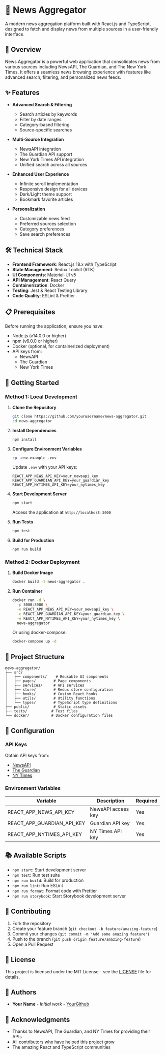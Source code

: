 # 📰 News Aggregator

A modern news aggregation platform built with React.js and TypeScript, designed to fetch and display news from multiple sources in a user-friendly interface.

## 🌟 Overview

News Aggregator is a powerful web application that consolidates news from various sources including NewsAPI, The Guardian, and The New York Times. It offers a seamless news browsing experience with features like advanced search, filtering, and personalized news feeds.

## ✨ Features

- **Advanced Search & Filtering**
  - Search articles by keywords
  - Filter by date ranges
  - Category-based filtering
  - Source-specific searches

- **Multi-Source Integration**
  - NewsAPI integration
  - The Guardian API support
  - New York Times API integration
  - Unified search across all sources

- **Enhanced User Experience**
  - Infinite scroll implementation
  - Responsive design for all devices
  - Dark/Light theme support
  - Bookmark favorite articles

- **Personalization**
  - Customizable news feed
  - Preferred sources selection
  - Category preferences
  - Save search preferences

## 🛠️ Technical Stack

- **Frontend Framework**: React.js 18.x with TypeScript
- **State Management**: Redux Toolkit (RTK)
- **UI Components**: Material-UI v5
- **API Management**: React Query
- **Containerization**: Docker
- **Testing**: Jest & React Testing Library
- **Code Quality**: ESLint & Prettier

## 📋 Prerequisites

Before running the application, ensure you have:

- Node.js (v14.0.0 or higher)
- npm (v6.0.0 or higher)
- Docker (optional, for containerized deployment)
- API keys from:
  - NewsAPI
  - The Guardian
  - New York Times

## 🚀 Getting Started

### Method 1: Local Development

1. **Clone the Repository**
   ```bash
   git clone https://github.com/yourusername/news-aggregator.git
   cd news-aggregator
   ```

2. **Install Dependencies**
   ```bash
   npm install
   ```

3. **Configure Environment Variables**
   ```bash
   cp .env.example .env
   ```
   Update `.env` with your API keys:
   ```env
   REACT_APP_NEWS_API_KEY=your_newsapi_key
   REACT_APP_GUARDIAN_API_KEY=your_guardian_key
   REACT_APP_NYTIMES_API_KEY=your_nytimes_key
   ```

4. **Start Development Server**
   ```bash
   npm start
   ```
   Access the application at `http://localhost:3000`

5. **Run Tests**
   ```bash
   npm test
   ```

6. **Build for Production**
   ```bash
   npm run build
   ```

### Method 2: Docker Deployment

1. **Build Docker Image**
   ```bash
   docker build -t news-aggregator .
   ```

2. **Run Container**
   ```bash
   docker run -d \
     -p 3000:3000 \
     -e REACT_APP_NEWS_API_KEY=your_newsapi_key \
     -e REACT_APP_GUARDIAN_API_KEY=your_guardian_key \
     -e REACT_APP_NYTIMES_API_KEY=your_nytimes_key \
     news-aggregator
   ```

   Or using docker-compose:
   ```bash
   docker-compose up -d
   ```

## 📁 Project Structure

```
news-aggregator/
├── src/
│   ├── components/    # Reusable UI components
│   ├── pages/        # Page components
│   ├── services/     # API services
│   ├── store/        # Redux store configuration
│   ├── hooks/        # Custom React hooks
│   ├── utils/        # Utility functions
│   └── types/        # TypeScript type definitions
├── public/           # Static assets
├── tests/           # Test files
└── docker/          # Docker configuration files
```

## 🔧 Configuration

### API Keys

Obtain API keys from:
- [NewsAPI](https://newsapi.org/register)
- [The Guardian](https://open-platform.theguardian.com/access/)
- [NY Times](https://developer.nytimes.com/get-started)

### Environment Variables

| Variable | Description | Required |
|----------|-------------|----------|
| REACT_APP_NEWS_API_KEY | NewsAPI access key | Yes |
| REACT_APP_GUARDIAN_API_KEY | Guardian API key | Yes |
| REACT_APP_NYTIMES_API_KEY | NY Times API key | Yes |

## 📚 Available Scripts

- `npm start`: Start development server
- `npm test`: Run test suite
- `npm run build`: Build for production
- `npm run lint`: Run ESLint
- `npm run format`: Format code with Prettier
- `npm run storybook`: Start Storybook development server

## 🤝 Contributing

1. Fork the repository
2. Create your feature branch (`git checkout -b feature/amazing-feature`)
3. Commit your changes (`git commit -m 'Add some amazing feature'`)
4. Push to the branch (`git push origin feature/amazing-feature`)
5. Open a Pull Request

## 📄 License

This project is licensed under the MIT License - see the [LICENSE](LICENSE) file for details.

## 👥 Authors

- **Your Name** - *Initial work* - [YourGithub](https://github.com/yourusername)

## 🙏 Acknowledgments

- Thanks to NewsAPI, The Guardian, and NY Times for providing their APIs
- All contributors who have helped this project grow
- The amazing React and TypeScript communities